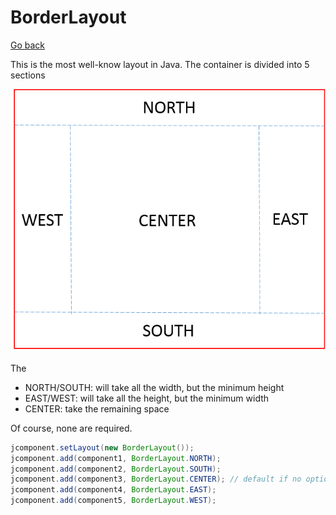 # BorderLayout

[Go back](..#layout-manager)

This is the most well-know layout in Java. The container is divided into 5 sections

![borderLayout](borderLayout.png)

The 

* NORTH/SOUTH: will take all the width, but the minimum height
* EAST/WEST: will take all the height, but the minimum width
* CENTER: take the remaining space

Of course, none are required.

```java
jcomponent.setLayout(new BorderLayout());
jcomponent.add(component1, BorderLayout.NORTH);
jcomponent.add(component2, BorderLayout.SOUTH);
jcomponent.add(component3, BorderLayout.CENTER); // default if no option
jcomponent.add(component4, BorderLayout.EAST);
jcomponent.add(component5, BorderLayout.WEST);
```